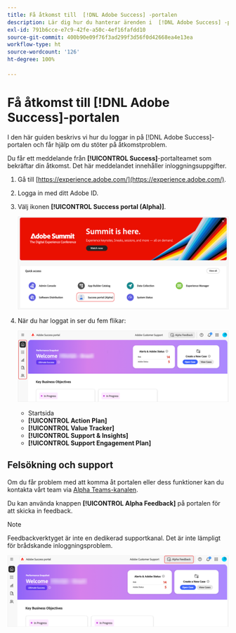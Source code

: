 ```yaml
---
title: Få åtkomst till  [!DNL Adobe Success] -portalen
description: Lär dig hur du hanterar ärenden i  [!DNL Adobe Success] -portalen.
exl-id: 791b6cce-e7c9-42fe-a50c-4ef16fafdd10
source-git-commit: 400b90e09f76f3ad299f3d56f0d42668ea4e13ea
workflow-type: ht
source-wordcount: '126'
ht-degree: 100%

---
```


# Få åtkomst till [!DNL Adobe Success]-portalen

I den här guiden beskrivs vi hur du loggar in på [!DNL Adobe Success]-portalen och får hjälp om du stöter på åtkomstproblem.

Du får ett meddelande från **[!UICONTROL Success]**-portalteamet som bekräftar din åtkomst. Det här meddelandet innehåller inloggningsuppgifter.

1. Gå till [https://experience.adobe.com/](https://experience.adobe.com/).
1. Logga in med ditt Adobe ID.
1. Välj ikonen **[!UICONTROL Success portal (Alpha)]**.

   ![alpha-success-portal-alpha](assets/alpha-success-portal-alpha.png)



1. När du har loggat in ser du fem flikar:

   ![adobe-success-portal-tabs](assets/adobe-success-portal-tabs.png)


   * Startsida
   * **[!UICONTROL Action Plan]**
   * **[!UICONTROL Value Tracker]**
   * **[!UICONTROL Support & Insights]**
   * **[!UICONTROL Support Engagement Plan]**

## Felsökning och support

Om du får problem med att komma åt portalen eller dess funktioner kan du kontakta vårt team via [Alpha Teams-kanalen](https://teams.microsoft.com/l/channel/19:h-GcuAZs9uF05rervqTdx2U27ohYINuRUIfbMte9B-U1@thread.tacv2/General?groupId=02b87789-3475-47e4-94c1-0981f63ae89f&tenantId=fa7b1b5a-7b34-4387-94ae-d2c178decee1).   

Du kan använda knappen **[!UICONTROL Alpha Feedback]** på portalen för att skicka in feedback.

>[!NOTE]
>
>Feedbackverktyget är inte en dedikerad supportkanal. Det är inte lämpligt för brådskande inloggningsproblem.

![adobe-success-portal-home](assets/adobe-success-portal-home.png)
